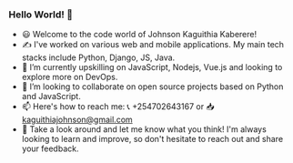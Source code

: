 ### Hello World! 👋

- :smiley: Welcome to the code world of Johnson Kaguithia Kaberere! 
- :writing_hand: I've worked on various web and mobile applications. My main tech stacks include Python, Django, JS, Java.
- 🌱 I’m currently upskilling on JavaScript, Nodejs, Vue.js and looking to explore more on DevOps.
- 👯 I’m looking to collaborate on open source projects based on Python and JavaScript.
- 📫 Here's how to reach me: :telephone_receiver: +254702643167 or :inbox_tray: kaguithiajohnson@gmail.com
- :eyes: Take a look around and let me know what you think! I'm always looking to learn and improve, so don't hesitate to reach out and share your feedback.
